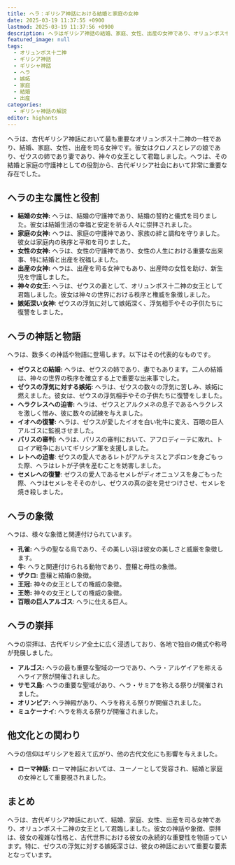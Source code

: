 ```yaml
---
title: ヘラ：ギリシア神話における結婚と家庭の女神
date: 2025-03-19 11:37:55 +0900
lastmod: 2025-03-19 11:37:56 +0900
description: ヘラはギリシア神話の結婚、家庭、女性、出産の女神であり、オリュンポス十二神の一柱です。ゼウスの妻であり、神々の女王として君臨しました。
featured_image: null
tags:
  - オリュンポス十二神
  - ギリシア神話
  - ギリシャ神話
  - ヘラ
  - 嫉妬
  - 家庭
  - 結婚
  - 出産
categories:
  - ギリシャ神話の解説
editor: highants
---
```


ヘラは、古代ギリシア神話において最も重要なオリュンポス十二神の一柱であり、結婚、家庭、女性、出産を司る女神です。彼女はクロノスとレアの娘であり、ゼウスの姉であり妻であり、神々の女王として君臨しました。ヘラは、その結婚と家庭の守護神としての役割から、古代ギリシア社会において非常に重要な存在でした。
<!--more-->
## ヘラの主な属性と役割

* **結婚の女神:** ヘラは、結婚の守護神であり、結婚の誓約と儀式を司りました。彼女は結婚生活の幸福と安定を祈る人々に崇拝されました。
* **家庭の女神:** ヘラは、家庭の守護神であり、家族の絆と調和を守りました。彼女は家庭内の秩序と平和を司りました。
* **女性の女神:** ヘラは、女性の守護神であり、女性の人生における重要な出来事、特に結婚と出産を祝福しました。
* **出産の女神:** ヘラは、出産を司る女神でもあり、出産時の女性を助け、新生児を守護しました。
* **神々の女王:** ヘラは、ゼウスの妻として、オリュンポス十二神の女王として君臨しました。彼女は神々の世界における秩序と権威を象徴しました。
* **嫉妬深い女神**: ゼウスの浮気に対して嫉妬深く、浮気相手やその子供たちに復讐をしました。

## ヘラの神話と物語

ヘラは、数多くの神話や物語に登場します。以下はその代表的なものです。

* **ゼウスとの結婚:** ヘラは、ゼウスの姉であり、妻でもあります。二人の結婚は、神々の世界の秩序を確立する上で重要な出来事でした。
* **ゼウスの浮気に対する嫉妬:** ヘラは、ゼウスの数々の浮気に苦しみ、嫉妬に燃えました。彼女は、ゼウスの浮気相手やその子供たちに復讐をしました。
* **ヘラクレスへの迫害:** ヘラは、ゼウスとアルクメネの息子であるヘラクレスを激しく憎み、彼に数々の試練を与えました。
* **イオへの復讐:** ヘラは、ゼウスが愛したイオを白い牝牛に変え、百眼の巨人アルゴスに監視させました。
* **パリスの審判:** ヘラは、パリスの審判において、アフロディーテに敗れ、トロイア戦争においてギリシア軍を支援しました。
* **レトへの迫害**: ゼウスの愛人であるレトがアルテミスとアポロンを身ごもった際、ヘラはレトが子供を産むことを妨害しました。
* **セメレへの復讐**: ゼウスの愛人であるセメレがディオニュソスを身ごもった際、ヘラはセメレをそそのかし、ゼウスの真の姿を見せつけさせ、セメレを焼き殺しました。

## ヘラの象徴

ヘラは、様々な象徴と関連付けられています。

* **孔雀:** ヘラの聖なる鳥であり、その美しい羽は彼女の美しさと威厳を象徴します。
* **牛:** ヘラと関連付けられる動物であり、豊穣と母性の象徴。
* **ザクロ:** 豊穣と結婚の象徴。
* **王冠:** 神々の女王としての権威の象徴。
* **王笏:** 神々の女王としての権威の象徴。
* **百眼の巨人アルゴス**: ヘラに仕える巨人。

## ヘラの崇拝

ヘラの崇拝は、古代ギリシア全土に広く浸透しており、各地で独自の儀式や称号が発展しました。

* **アルゴス:** ヘラの最も重要な聖域の一つであり、ヘラ・アルゲイアを称えるヘライア祭が開催されました。
* **サモス島:** ヘラの重要な聖域があり、ヘラ・サミアを称える祭りが開催されました。
* **オリンピア:** ヘラ神殿があり、ヘラを称える祭りが開催されました。
* **ミュケーナイ**: ヘラを称える祭りが開催されました。

## 他文化との関わり

ヘラの信仰はギリシアを超えて広がり、他の古代文化にも影響を与えました。

* **ローマ神話:** ローマ神話においては、ユーノーとして受容され、結婚と家庭の女神として重要視されました。

## まとめ

ヘラは、古代ギリシア神話において、結婚、家庭、女性、出産を司る女神であり、オリュンポス十二神の女王として君臨しました。彼女の神話や象徴、崇拝は、彼女の複雑な性格と、古代世界における彼女の永続的な重要性を物語っています。特に、ゼウスの浮気に対する嫉妬深さは、彼女の神話において重要な要素となっています。
